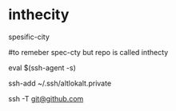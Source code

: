 # inthecity
spesific-city

#to remeber spec-cty but repo is called inthecty

eval $(ssh-agent -s)

ssh-add ~/.ssh/altlokalt.private

ssh -T git@github.com
